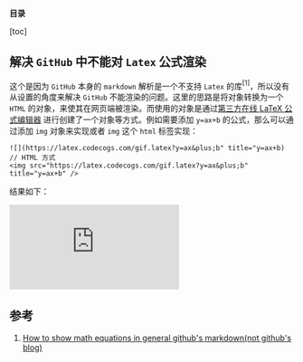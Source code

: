 **目录**

[toc]

## 解决 `GitHub` 中不能对 `Latex` 公式渲染
这个是因为 `GitHub` 本身的 `markdown` 解析是一个不支持 `Latex` 的库${^{[1]}}$，所以没有从设置的角度来解决 `GitHub` 不能渲染的问题。这里的思路是将对象转换为一个 `HTML` 的对象，来使其在网页端被渲染。而使用的对象是通过[第三方在线 LaTeX 公式编辑器](https://www.codecogs.com/latex/eqneditor.php) 进行创建了一个对象等方式。例如需要添加 `y=ax+b` 的公式，那么可以通过添加 `img` 对象来实现或者 `img` 这个 `html`  标签实现：

```
![](https://latex.codecogs.com/gif.latex?y=ax&plus;b" title="y=ax+b)
// HTML 方式
<img src="https://latex.codecogs.com/gif.latex?y=ax&plus;b" title="y=ax+b" />
```

结果如下：

![](https://latex.codecogs.com/gif.latex?y=ax&plus;b)



## 参考
1. [How to show math equations in general github's markdown(not github's blog)](https://stackoverflow.com/questions/11256433/how-to-show-math-equations-in-general-githubs-markdownnot-githubs-blog)
